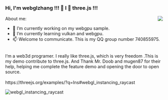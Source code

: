 ### Hi, I'm webglzhang !!! 👋 I 💓 three.js !!!

<img align="right" src="https://github-readme-stats.vercel.app/api?username=webglzhang&show_icons=true&icon_color=CE1D2D&text_color=718096&bg_color=ffffff&hide_title=true" />

About me:
- 🔭 I’m currently working on my webgpu sample.
- 🌱 I’m currently learning vulkan and webgpu.
- 📫 Welcome to communicate. This is my QQ group number 740855975.

<br>
I‘m a web3d programer. I really like three.js, which is very freedom .This is my demo contribute to three.js. And Thank Mr. Doob and mugen87 for their help, helping me complete the feature demo and opening the door to open source. 
<br>

<br>
https://threejs.org/examples/?q=Ins#webgl_instancing_raycast 

![webgl_instancing_raycast](https://user-images.githubusercontent.com/35362084/141680703-f2383d33-2a69-4d71-af34-658f5d9ad880.gif)






<!--
**webglzhang/webglzhang** is a ✨ _special_ ✨ repository because its `README.md` (this file) appears on your GitHub profile.

Here are some ideas to get you started:

- 🔭 I’m currently working on ...
- 🌱 I’m currently learning ...
- 👯 I’m looking to collaborate on ...
- 🤔 I’m looking for help with ...
- 💬 Ask me about ...
- 📫 How to reach me: ...
- 😄 Pronouns: ...
- ⚡ Fun fact: ...
-->
